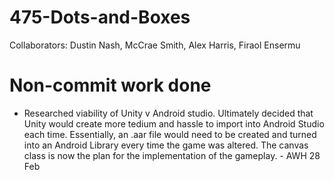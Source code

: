 # 475-Dots-and-Boxes
Collaborators: Dustin Nash, McCrae Smith, Alex Harris, Firaol Ensermu

# Non-commit work done
- Researched viability of Unity v Android studio. Ultimately decided that Unity would create more tedium and hassle to import into Android Studio each time. Essentially, an .aar file would need to be created and turned into an Android Library every time the game was altered. The canvas class is now the plan for the implementation of the gameplay. - AWH 28 Feb
